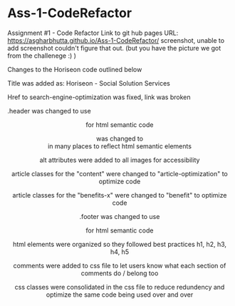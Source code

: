 # Ass-1-CodeRefactor

Assignment #1 - Code Refactor
Link to git hub pages URL: https://asgharbhutta.github.io/Ass-1-CodeRefactor/
screenshot, unable to add screenshot couldn't figure that out. (but you have the picture we got from the challenege :) )

Changes to the Horiseon code outlined below

Title was added as: Horiseon - Social Solution Services

Href to search-engine-optimization was fixed, link was broken

.header was changed to use <header> for html semantic code

<div> was changed to <article> in many places to reflect html semantic elements
  
alt attributes were added to all images for accessibility

article classes for the "content" were changed to "article-optimization" to optimize code

article classes for the "benefits-x" were changed to "benefit" to optimize code

.footer was changed to use <footer> for html semantic code

<Hx> html elements were organized so they followed best practices h1, h2, h3, h4, h5
  
comments were added to css file to let users know what each section of comments do / belong too

css classes were consolidated in the css file to reduce redundency and optimize the same code being used over and over
  
